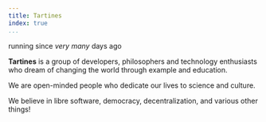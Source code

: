 ```yaml
---
title: Tartines
index: true
...
```


running since <em id="trueCounter">very many</em> days ago

**Tartines** is a group of developers, philosophers and technology
enthusiasts who dream of changing the world through example and education.

We are open-minded people who dedicate our lives to science and culture.

We believe in libre software, democracy, decentralization, and various other
things!

